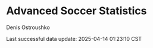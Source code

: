 # Advanced Soccer Statistics
Denis Ostroushko

<!-- gfm -->

Last successful data update: 2025-04-14 01:23:10 CST
